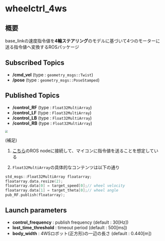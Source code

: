 # wheelctrl_4ws

## 概要

base_linkの速度指令値を**4輪ステアリング**のモデルに基づいて4つのモーターに送る指令値へ変換するROSパッケージ



## Subscribed Topics

- **/cmd_vel** (type : `geometry_msgs::Twist`)
- **/pose** (type : `geometry_msgs::PoseStamped`)



## Published Topics

- **/control_RF** (type : `Float32MultiArray`)
- **/control_LF** (type : `Float32MultiArray`)
- **/control_LB** (type : `Float32MultiArray`)
- **/control_RB** (type : `Float32MultiArray`)

<img src="https://i.imgur.com/3giWneE.png" style="zoom:50%;" />

(補足)

1. [こちら](https://github.com/moden3/serial_test)のROS nodeに接続して、マイコンに指令値を送ることを想定している

2. `Float32MultiArray`の具体的なコンテンツは以下の通り

```c++
std_msgs::Float32MultiArray floatarray;
floatarray.data.resize(2);
floatarray.data[0] = target_speed[0];// wheel velocity
floatarray.data[1] = target_theta[0];// wheel angle
pub_RF.publish(floatarray);
```



## Launch parameters

- **control_frequency** : publish frequency (default : 30[Hz])
- **lost_time_threshold** : timeout period (default : 500[ms])
- **body_width** : 4WSロボット(正方形)の一辺の長さ (default : 0.440[m])